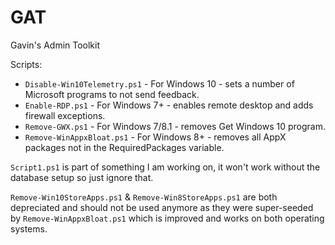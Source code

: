 # GAT
Gavin's Admin Toolkit

Scripts:

* `Disable-Win10Telemetry.ps1` - For Windows 10 - sets a number of Microsoft programs to not send feedback.
* `Enable-RDP.ps1` - For Windows 7+ - enables remote desktop and adds firewall exceptions.
* `Remove-GWX.ps1` - For Windows 7/8.1 - removes Get Windows 10 program.
* `Remove-WinAppxBloat.ps1` - For Windows 8+ - removes all AppX packages not in the RequiredPackages variable.

`Script1.ps1` is part of something I am working on, it won't work without the database setup so just ignore that.

`Remove-Win10StoreApps.ps1` & `Remove-Win8StoreApps.ps1` are both depreciated and should not be used anymore as they were super-seeded by `Remove-WinAppxBloat.ps1` which is improved and works on both operating systems.
